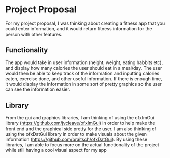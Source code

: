 # Project Proposal
For my project proposal, I was thinking about creating a fitness app that you could enter information, and it would return fitness information for the person with other features.

## Functionality
The app would take in user information (height, weight, eating habbits etc), and display how many calories the user should eat in a meal/day. The user would then be able to keep track of the information and inputting calories eaten, exercise done, and other useful information. If there is enough time, it would display the information in some sort of pretty graphics so the user can see the information easier.

## Library
From the gui and graphics libraries, I am thinking of using the ofxImGui library (https://github.com/jvcleave/ofxImGui) in order to help make the front end and the graphical side pretty for the user. I am also thinking of using the ofxDatGui library in order to make visuals about the given information (https://github.com/braitsch/ofxDatGui). By using these libraries, I am able to focus more on the actual functionality of the project while still having a cool visual aspect for my app
